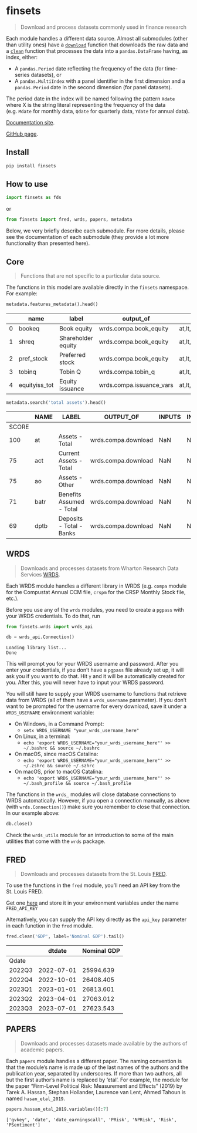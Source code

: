 # finsets

<!-- WARNING: THIS FILE WAS AUTOGENERATED! DO NOT EDIT! -->

> Download and process datasets commonly used in finance research

Each module handles a different data source. Almost all submodules
(other than utility ones) have a
[`download`](https://ionmihai.github.io/finsets/01_wrds/wrds_api.html#download)
function that downloads the raw data and a
[`clean`](https://ionmihai.github.io/finsets/01_wrds/ratios.html#clean)
function that processes the data into a `pandas.DataFrame` having, as
index, either:

- A `pandas.Period` date reflecting the frequency of the data (for
  time-series datasets), or
- A `pandas.MultiIndex` with a panel identifier in the first dimension
  and a `pandas.Period` date in the second dimension (for panel
  datasets).

The period date in the index will be named following the pattern `Xdate`
where X is the string literal representing the frequency of the data
(e.g. `Mdate` for monthly data, `Qdate` for quarterly data, `Ydate` for
annual data).

[Documentation site](https://ionmihai.github.io/finsets/).

[GitHub page](https://github.com/ionmihai/finsets).

## Install

``` sh
pip install finsets
```

## How to use

``` python
import finsets as fds
```

or

``` python
from finsets import fred, wrds, papers, metadata
```

Below, we very briefly describe each submodule. For more details, please
see the documentation of each submodule (they provide a lot more
functionality than presented here).

## Core

> Functions that are not specific to a particular data source.

The functions in this model are available directly in the `finsets`
namespace. For example:

``` python
metadata.features_metadata().head()
```

<div>


|     | name          | label              | output_of                | inputs                                            | inputs_generated_by |
|-----|---------------|--------------------|--------------------------|---------------------------------------------------|---------------------|
| 0   | bookeq        | Book equity        | wrds.compa.book_equity   | at,lt,seq,ceq,txditc,pstk,pstkrv,pstkl,itcb       | wrds.compa.clean    |
| 1   | shreq         | Shareholder equity | wrds.compa.book_equity   | at,lt,seq,ceq,txditc,pstk,pstkrv,pstkl,itcb       | wrds.compa.clean    |
| 2   | pref_stock    | Preferred stock    | wrds.compa.book_equity   | at,lt,seq,ceq,txditc,pstk,pstkrv,pstkl,itcb       | wrds.compa.clean    |
| 3   | tobinq        | Tobin Q            | wrds.compa.tobin_q       | at,lt,seq,ceq,txditc,pstk,pstkrv,pstkl,itcb,pr... | wrds.compa.clean    |
| 4   | equityiss_tot | Equity issuance    | wrds.compa.issuance_vars | at,lt,seq,ceq,txditc,pstk,pstkrv,pstkl,itcb,ss... | wrds.compa.clean    |

</div>

``` python
metadata.search('total assets').head()
```

<div>


|       | NAME | LABEL                    | OUTPUT_OF           | INPUTS | INPUTS_GENERATED_BY | TYPE             | NR_ROWS | WRDS_LIBRARY | WRDS_TABLE | GROUP  |
|-------|------|--------------------------|---------------------|--------|---------------------|------------------|---------|--------------|------------|--------|
| SCORE |      |                          |                     |        |                     |                  |         |              |            |        |
| 100   | at   | Assets - Total           | wrds.compa.download | NaN    | NaN                 | DOUBLE_PRECISION | 881760  | comp         | funda      | \<NA\> |
| 75    | act  | Current Assets - Total   | wrds.compa.download | NaN    | NaN                 | DOUBLE_PRECISION | 881760  | comp         | funda      | \<NA\> |
| 75    | ao   | Assets - Other           | wrds.compa.download | NaN    | NaN                 | DOUBLE_PRECISION | 881760  | comp         | funda      | \<NA\> |
| 71    | batr | Benefits Assumed - Total | wrds.compa.download | NaN    | NaN                 | DOUBLE_PRECISION | 881760  | comp         | funda      | \<NA\> |
| 69    | dptb | Deposits - Total - Banks | wrds.compa.download | NaN    | NaN                 | DOUBLE_PRECISION | 881760  | comp         | funda      | \<NA\> |

</div>

## WRDS

> Downloads and processes datasets from Wharton Research Data Services
> [WRDS](https://wrds-www.wharton.upenn.edu/).

Each WRDS module handles a different library in WRDS (e.g. `compa`
module for the Compustat Annual CCM file, `crspm` for the CRSP Monthly
Stock file, etc.).

Before you use any of the `wrds` modules, you need to create a `pgpass`
with your WRDS credentials. To do that, run

``` python
from finsets.wrds import wrds_api
```

``` python
db = wrds_api.Connection()
```

    Loading library list...
    Done

This will prompt you for your WRDS username and password. After you
enter your credentials, if you don’t have a `pgpass` file already set
up, it will ask you if you want to do that. Hit `y` and it will be
automatically created for you. After this, you will never have to input
your WRDS password.

You will still have to supply your WRDS username to functions that
retrieve data from WRDS (all of them have a `wrds_username` parameter).
If you don’t want to be prompted for the username for every download,
save it under a `WRDS_USERNAME` environment variable:

- On Windows, in a Command Prompt:
  - `setx WRDS_USERNAME "your_wrds_username_here"`
- On Linux, in a terminal:
  - `echo 'export WRDS_USERNAME="your_wrds_username_here"' >> ~/.bashrc && source ~/.bashrc`
- On macOS, since macOS Catalina:
  - `echo 'export WRDS_USERNAME="your_wrds_username_here"' >> ~/.zshrc && source ~/.szhrc`
- On macOS, prior to macOS Catalina:
  - `echo 'export WRDS_USERNAME="your_wrds_username_here"' >> ~/.bash_profile && source ~/.bash_profile`

The functions in the `wrds_` modules will close database connections to
WRDS automatically. However, if you open a connection manually, as above
(with `wrds.Connection()`) make sure you remember to close that
connection. In our example above:

``` python
db.close()
```

Check the `wrds_utils` module for an introduction to some of the main
utilities that come with the `wrds` package.

## FRED

> Downloads and processes datasets from the St. Louis
> [FRED](https://fred.stlouisfed.org/).

To use the functions in the `fred` module, you’ll need an API key from
the St. Louis FRED.

Get one [here](https://fred.stlouisfed.org/docs/api/api_key.html) and
store it in your environment variables under the name `FRED_API_KEY`

Alternatively, you can supply the API key directly as the `api_key`
parameter in each function in the `fred` module.

``` python
fred.clean('GDP', label='Nominal GDP').tail()
```

<div>


|        | dtdate     | Nominal GDP |
|--------|------------|-------------|
| Qdate  |            |             |
| 2022Q3 | 2022-07-01 | 25994.639   |
| 2022Q4 | 2022-10-01 | 26408.405   |
| 2023Q1 | 2023-01-01 | 26813.601   |
| 2023Q2 | 2023-04-01 | 27063.012   |
| 2023Q3 | 2023-07-01 | 27623.543   |

</div>

## PAPERS

> Downloads and processes datasets made available by the authors of
> academic papers.

Each `papers` module handles a different paper. The naming convention is
that the module’s name is made up of the last names of the authors and
the publication year, separated by underscores. If more than two
authors, all but the first author’s name is replaced by ‘etal’. For
example, the module for the paper “Firm-Level Political Risk:
Measurement and Effects” (2019) by Tarek A. Hassan, Stephan Hollander,
Laurence van Lent, Ahmed Tahoun is named `hasan_etal_2019`.

``` python
papers.hassan_etal_2019.variables()[:7]
```

    ['gvkey', 'date', 'date_earningscall', 'PRisk', 'NPRisk', 'Risk', 'PSentiment']
